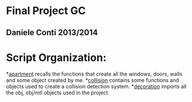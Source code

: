 Final Project GC
================
Daniele Conti 2013/2014
-----------------------

Script Organization:
==================
*[apartment](https://github.com/cvdlab-cg/404036/blob/master/final_project/scripts/apartment.js) recalls the functions that create all the windows, doors, walls and some object created by me.
*[collision](https://github.com/cvdlab-cg/404036/blob/master/final_project/scripts/collision.js) contains some functions and objects used to create a collision detection system.
*[decoration](https://github.com/cvdlab-cg/404036/blob/master/final_project/scripts/decoration.js) imports all the obj, obj/mtl objects used in the project.
